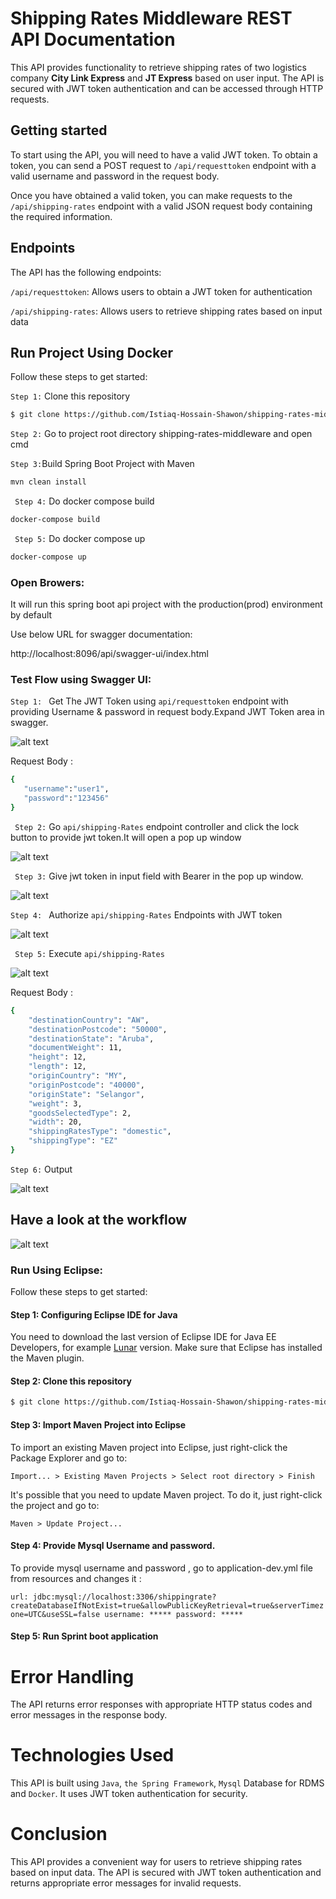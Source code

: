 
# Shipping Rates Middleware REST API Documentation

This API provides functionality to retrieve shipping rates of two logistics company  **City Link Express** and **JT Express** based on user input. The API is secured with JWT token authentication and can be accessed through HTTP requests.
## Getting started
To start using the API, you will need to have a valid JWT token. To obtain a token, you can send a POST request to `/api/requesttoken` endpoint with a valid username and password in the request body.

Once you have obtained a valid token, you can make requests to the `/api/shipping-rates` endpoint with a valid JSON request body containing the required information.
## Endpoints
The API has the following endpoints:

`/api/requesttoken`: Allows users to obtain a JWT token for authentication

`/api/shipping-rates`: Allows users to retrieve shipping rates based on input data

## Run Project Using Docker

Follow these steps to get started:

`Step 1:` Clone this repository

```bash
$ git clone https://github.com/Istiaq-Hossain-Shawon/shipping-rates-middleware

```
`Step 2:` Go to project root directory shipping-rates-middleware and open cmd

` Step 3: `Build Spring Boot Project with Maven
```bash
mvn clean install 
```
` Step 4:` Do docker compose build
```bash
docker-compose build

```
` Step 5:` Do docker compose up
```bash
docker-compose up

```
### Open Browers:

It will run this spring boot api project with the production(prod) environment by default

Use below URL for swagger documentation:

http://localhost:8096/api/swagger-ui/index.html


### Test Flow using Swagger UI:

`Step 1: ` Get The JWT Token using  `api/requesttoken` endpoint with providing Username & password in request body.Expand JWT Token area in swagger. 

![alt text](https://github.com/Istiaq-Hossain-Shawon/shipping-rates-middleware/blob/main/wiki-images/GetTokenImage.png?raw=true) 


Request Body :
```bash
{
   "username":"user1",
   "password":"123456"
}

```

` Step 2:` Go `api/shipping-Rates` endpoint controller and  click the lock button to provide jwt token.It will open a pop up window  

![alt text](https://github.com/Istiaq-Hossain-Shawon/shipping-rates-middleware/blob/main/wiki-images/AuthorizeButtonGetRates.PNG?raw=true) 


` Step 3:` Give jwt token in input field with Bearer  in the pop up window.

![alt text](https://github.com/Istiaq-Hossain-Shawon/shipping-rates-middleware/blob/main/wiki-images/JWT%20AUthorize.png?raw=true) 



`Step 4: ` Authorize  `api/shipping-Rates` Endpoints with JWT token

![alt text](https://github.com/Istiaq-Hossain-Shawon/shipping-rates-middleware/blob/main/wiki-images/Authorized.png?raw=true) 


` Step 5:`  Execute `api/shipping-Rates` 

![alt text](https://github.com/Istiaq-Hossain-Shawon/shipping-rates-middleware/blob/main/wiki-images/CallGetRatesAPIWIthToken.PNG?raw=true) 

Request Body :
```bash
{   
    "destinationCountry": "AW",
    "destinationPostcode": "50000",
    "destinationState": "Aruba",
    "documentWeight": 11,
    "height": 12,
    "length": 12,
    "originCountry": "MY",
    "originPostcode": "40000",
    "originState": "Selangor",
    "weight": 3,
    "goodsSelectedType": 2,
    "width": 20,
    "shippingRatesType": "domestic",
    "shippingType": "EZ"
}
```
 
`Step 6:` Output

![alt text](https://github.com/Istiaq-Hossain-Shawon/shipping-rates-middleware/blob/main/wiki-images/OutPutResponse.PNG?raw=true) 



## Have a look at the workflow

![alt text](https://github.com/Istiaq-Hossain-Shawon/shipping-rates-middleware/blob/main/wiki-images/ApiMiddlewareWorkflow.jpg?raw=true) 



### Run Using Eclipse:

Follow these steps to get started:

#### Step 1: Configuring Eclipse IDE for Java

You need to download the last version of Eclipse IDE for Java EE Developers, for example [Lunar](https://www.eclipse.org/downloads/packages/eclipse-ide-java-ee-developers/lunasr2) version. Make sure that Eclipse has installed the Maven plugin.


#### Step 2: Clone this repository

```bash
$ git clone https://github.com/Istiaq-Hossain-Shawon/shipping-rates-middleware

```

#### Step 3: Import  Maven Project into Eclipse

To import an existing Maven project into Eclipse, just right-click the Package Explorer and go to:

`
Import... > Existing Maven Projects > Select root directory > Finish
`

It's possible that you need to update Maven project. To do it, just right-click the project and go to:

`
Maven > Update Project...
`

#### Step 4: Provide Mysql Username and password.

To provide mysql username and password , go to application-dev.yml  file from resources  and changes it :

`
url: jdbc:mysql://localhost:3306/shippingrate?createDatabaseIfNotExist=true&allowPublicKeyRetrieval=true&serverTimezone=UTC&useSSL=false
username: *****
password: *****
`

#### Step 5: Run Sprint boot  application


# Error Handling
The API returns error responses with appropriate HTTP status codes and error messages in the response body.

# Technologies Used
This API is built using `Java`, `the Spring Framework`, `Mysql` Database for RDMS and `Docker`. It uses JWT token authentication for security.

# Conclusion
This API provides a convenient way for users to retrieve shipping rates based on input data. The API is secured with JWT token authentication and returns appropriate error messages for invalid requests.